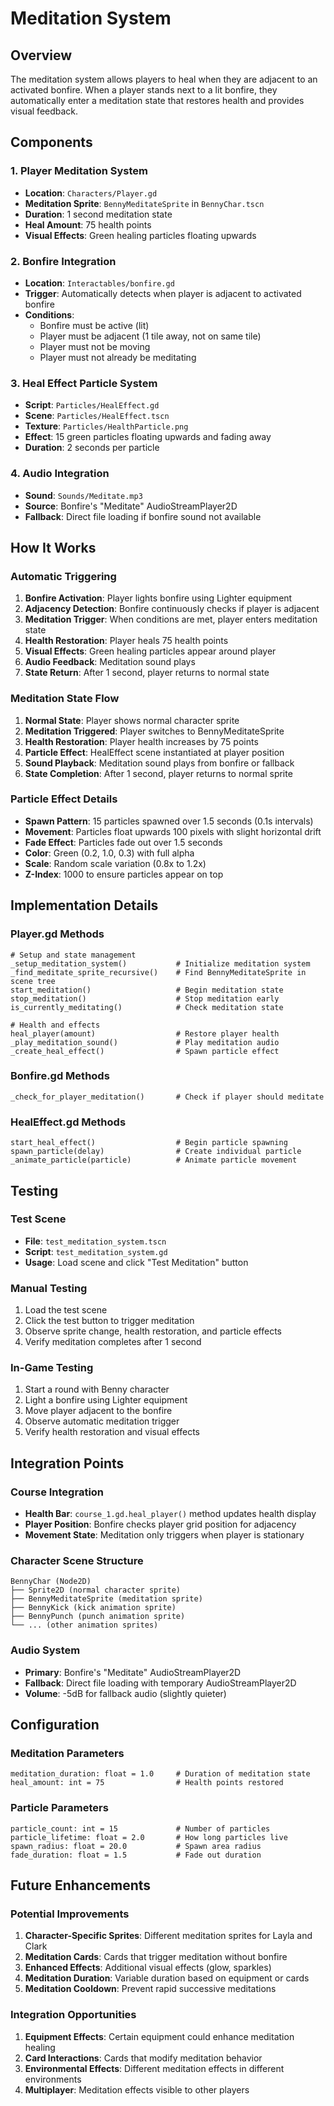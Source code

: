 # Meditation System

## Overview

The meditation system allows players to heal when they are adjacent to an activated bonfire. When a player stands next to a lit bonfire, they automatically enter a meditation state that restores health and provides visual feedback.

## Components

### 1. Player Meditation System
- **Location**: `Characters/Player.gd`
- **Meditation Sprite**: `BennyMeditateSprite` in `BennyChar.tscn`
- **Duration**: 1 second meditation state
- **Heal Amount**: 75 health points
- **Visual Effects**: Green healing particles floating upwards

### 2. Bonfire Integration
- **Location**: `Interactables/bonfire.gd`
- **Trigger**: Automatically detects when player is adjacent to activated bonfire
- **Conditions**: 
  - Bonfire must be active (lit)
  - Player must be adjacent (1 tile away, not on same tile)
  - Player must not be moving
  - Player must not already be meditating

### 3. Heal Effect Particle System
- **Script**: `Particles/HealEffect.gd`
- **Scene**: `Particles/HealEffect.tscn`
- **Texture**: `Particles/HealthParticle.png`
- **Effect**: 15 green particles floating upwards and fading away
- **Duration**: 2 seconds per particle

### 4. Audio Integration
- **Sound**: `Sounds/Meditate.mp3`
- **Source**: Bonfire's "Meditate" AudioStreamPlayer2D
- **Fallback**: Direct file loading if bonfire sound not available

## How It Works

### Automatic Triggering
1. **Bonfire Activation**: Player lights bonfire using Lighter equipment
2. **Adjacency Detection**: Bonfire continuously checks if player is adjacent
3. **Meditation Trigger**: When conditions are met, player enters meditation state
4. **Health Restoration**: Player heals 75 health points
5. **Visual Effects**: Green healing particles appear around player
6. **Audio Feedback**: Meditation sound plays
7. **State Return**: After 1 second, player returns to normal state

### Meditation State Flow
1. **Normal State**: Player shows normal character sprite
2. **Meditation Triggered**: Player switches to BennyMeditateSprite
3. **Health Restoration**: Player health increases by 75 points
4. **Particle Effect**: HealEffect scene instantiated at player position
5. **Sound Playback**: Meditation sound plays from bonfire or fallback
6. **State Completion**: After 1 second, player returns to normal sprite

### Particle Effect Details
- **Spawn Pattern**: 15 particles spawned over 1.5 seconds (0.1s intervals)
- **Movement**: Particles float upwards 100 pixels with slight horizontal drift
- **Fade Effect**: Particles fade out over 1.5 seconds
- **Color**: Green (0.2, 1.0, 0.3) with full alpha
- **Scale**: Random scale variation (0.8x to 1.2x)
- **Z-Index**: 1000 to ensure particles appear on top

## Implementation Details

### Player.gd Methods
```gdscript
# Setup and state management
_setup_meditation_system()           # Initialize meditation system
_find_meditate_sprite_recursive()    # Find BennyMeditateSprite in scene tree
start_meditation()                   # Begin meditation state
stop_meditation()                    # Stop meditation early
is_currently_meditating()            # Check meditation state

# Health and effects
heal_player(amount)                  # Restore player health
_play_meditation_sound()             # Play meditation audio
_create_heal_effect()                # Spawn particle effect
```

### Bonfire.gd Methods
```gdscript
_check_for_player_meditation()       # Check if player should meditate
```

### HealEffect.gd Methods
```gdscript
start_heal_effect()                  # Begin particle spawning
spawn_particle(delay)                # Create individual particle
_animate_particle(particle)          # Animate particle movement
```

## Testing

### Test Scene
- **File**: `test_meditation_system.tscn`
- **Script**: `test_meditation_system.gd`
- **Usage**: Load scene and click "Test Meditation" button

### Manual Testing
1. Load the test scene
2. Click the test button to trigger meditation
3. Observe sprite change, health restoration, and particle effects
4. Verify meditation completes after 1 second

### In-Game Testing
1. Start a round with Benny character
2. Light a bonfire using Lighter equipment
3. Move player adjacent to the bonfire
4. Observe automatic meditation trigger
5. Verify health restoration and visual effects

## Integration Points

### Course Integration
- **Health Bar**: `course_1.gd.heal_player()` method updates health display
- **Player Position**: Bonfire checks player grid position for adjacency
- **Movement State**: Meditation only triggers when player is stationary

### Character Scene Structure
```
BennyChar (Node2D)
├── Sprite2D (normal character sprite)
├── BennyMeditateSprite (meditation sprite)
├── BennyKick (kick animation sprite)
├── BennyPunch (punch animation sprite)
└── ... (other animation sprites)
```

### Audio System
- **Primary**: Bonfire's "Meditate" AudioStreamPlayer2D
- **Fallback**: Direct file loading with temporary AudioStreamPlayer2D
- **Volume**: -5dB for fallback audio (slightly quieter)

## Configuration

### Meditation Parameters
```gdscript
meditation_duration: float = 1.0     # Duration of meditation state
heal_amount: int = 75                # Health points restored
```

### Particle Parameters
```gdscript
particle_count: int = 15             # Number of particles
particle_lifetime: float = 2.0       # How long particles live
spawn_radius: float = 20.0           # Spawn area radius
fade_duration: float = 1.5           # Fade out duration
```

## Future Enhancements

### Potential Improvements
1. **Character-Specific Sprites**: Different meditation sprites for Layla and Clark
2. **Meditation Cards**: Cards that trigger meditation without bonfire
3. **Enhanced Effects**: Additional visual effects (glow, sparkles)
4. **Meditation Duration**: Variable duration based on equipment or cards
5. **Meditation Cooldown**: Prevent rapid successive meditations

### Integration Opportunities
1. **Equipment Effects**: Certain equipment could enhance meditation healing
2. **Card Interactions**: Cards that modify meditation behavior
3. **Environmental Effects**: Different meditation effects in different environments
4. **Multiplayer**: Meditation effects visible to other players 